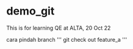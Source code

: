 # demo_git
This is for learning QE at ALTA, 20 Oct 22

cara pindah branch
'''
git check out feature_a
'''